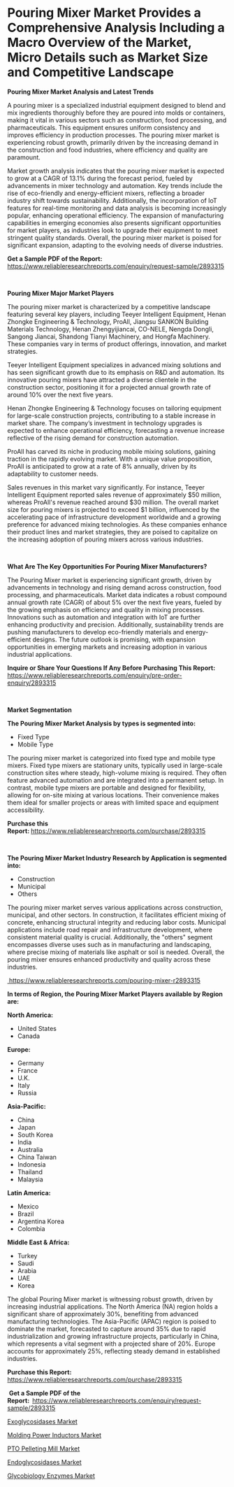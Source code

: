 <p><h1>Pouring Mixer Market Provides a Comprehensive Analysis Including a Macro Overview of the Market, Micro Details such as Market Size and Competitive Landscape</h1></p><p><strong>Pouring Mixer Market Analysis and Latest Trends</strong></p>
<p><p>A pouring mixer is a specialized industrial equipment designed to blend and mix ingredients thoroughly before they are poured into molds or containers, making it vital in various sectors such as construction, food processing, and pharmaceuticals. This equipment ensures uniform consistency and improves efficiency in production processes. The pouring mixer market is experiencing robust growth, primarily driven by the increasing demand in the construction and food industries, where efficiency and quality are paramount.</p><p>Market growth analysis indicates that the pouring mixer market is expected to grow at a CAGR of 13.1% during the forecast period, fueled by advancements in mixer technology and automation. Key trends include the rise of eco-friendly and energy-efficient mixers, reflecting a broader industry shift towards sustainability. Additionally, the incorporation of IoT features for real-time monitoring and data analysis is becoming increasingly popular, enhancing operational efficiency. The expansion of manufacturing capabilities in emerging economies also presents significant opportunities for market players, as industries look to upgrade their equipment to meet stringent quality standards. Overall, the pouring mixer market is poised for significant expansion, adapting to the evolving needs of diverse industries.</p></p>
<p><strong>Get a Sample PDF of the Report:&nbsp;</strong> <a href="https://www.reliableresearchreports.com/enquiry/request-sample/2893315?utm_campaign=7&utm_medium=2&utm_source=Github&utm_content=ia&utm_term=15032025&utm_id=pouring-mixer">https://www.reliableresearchreports.com/enquiry/request-sample/2893315</a></p>
<p>&nbsp;</p>
<p><strong>Pouring Mixer Major Market Players</strong></p>
<p><p>The pouring mixer market is characterized by a competitive landscape featuring several key players, including Teeyer Intelligent Equipment, Henan Zhongke Engineering & Technology, ProAll, Jiangsu SANKON Building Materials Technology, Henan Zhengyijiancai, CO-NELE, Nengda Dongli, Sangong Jiancai, Shandong Tianyi Machinery, and Hongfa Machinery. These companies vary in terms of product offerings, innovation, and market strategies.</p><p>Teeyer Intelligent Equipment specializes in advanced mixing solutions and has seen significant growth due to its emphasis on R&D and automation. Its innovative pouring mixers have attracted a diverse clientele in the construction sector, positioning it for a projected annual growth rate of around 10% over the next five years.</p><p>Henan Zhongke Engineering & Technology focuses on tailoring equipment for large-scale construction projects, contributing to a stable increase in market share. The company’s investment in technology upgrades is expected to enhance operational efficiency, forecasting a revenue increase reflective of the rising demand for construction automation.</p><p>ProAll has carved its niche in producing mobile mixing solutions, gaining traction in the rapidly evolving market. With a unique value proposition, ProAll is anticipated to grow at a rate of 8% annually, driven by its adaptability to customer needs.</p><p>Sales revenues in this market vary significantly. For instance, Teeyer Intelligent Equipment reported sales revenue of approximately $50 million, whereas ProAll's revenue reached around $30 million. The overall market size for pouring mixers is projected to exceed $1 billion, influenced by the accelerating pace of infrastructure development worldwide and a growing preference for advanced mixing technologies. As these companies enhance their product lines and market strategies, they are poised to capitalize on the increasing adoption of pouring mixers across various industries.</p></p>
<p>&nbsp;</p>
<p><strong>What Are The Key Opportunities For Pouring Mixer Manufacturers?</strong></p>
<p><p>The Pouring Mixer market is experiencing significant growth, driven by advancements in technology and rising demand across construction, food processing, and pharmaceuticals. Market data indicates a robust compound annual growth rate (CAGR) of about 5% over the next five years, fueled by the growing emphasis on efficiency and quality in mixing processes. Innovations such as automation and integration with IoT are further enhancing productivity and precision. Additionally, sustainability trends are pushing manufacturers to develop eco-friendly materials and energy-efficient designs. The future outlook is promising, with expansion opportunities in emerging markets and increasing adoption in various industrial applications.</p></p>
<p><strong>Inquire or Share Your Questions If Any Before Purchasing This Report:</strong> <a href="https://www.reliableresearchreports.com/enquiry/pre-order-enquiry/2893315?utm_campaign=7&utm_medium=2&utm_source=Github&utm_content=ia&utm_term=15032025&utm_id=pouring-mixer">https://www.reliableresearchreports.com/enquiry/pre-order-enquiry/2893315</a></p>
<p>&nbsp;</p>
<p><strong>Market Segmentation</strong></p>
<p><strong>The Pouring Mixer Market Analysis by types is segmented into:</strong></p>
<p><ul><li>Fixed Type</li><li>Mobile Type</li></ul></p>
<p><p>The pouring mixer market is categorized into fixed type and mobile type mixers. Fixed type mixers are stationary units, typically used in large-scale construction sites where steady, high-volume mixing is required. They often feature advanced automation and are integrated into a permanent setup. In contrast, mobile type mixers are portable and designed for flexibility, allowing for on-site mixing at various locations. Their convenience makes them ideal for smaller projects or areas with limited space and equipment accessibility.</p></p>
<p><strong>Purchase this Report:&nbsp;</strong><a href="https://www.reliableresearchreports.com/purchase/2893315?utm_campaign=7&utm_medium=2&utm_source=Github&utm_content=ia&utm_term=15032025&utm_id=pouring-mixer">https://www.reliableresearchreports.com/purchase/2893315</a></p>
<p>&nbsp;</p>
<p><strong>The Pouring Mixer Market Industry Research by Application is segmented into:</strong></p>
<p><ul><li>Construction</li><li>Municipal</li><li>Others</li></ul></p>
<p><p>The pouring mixer market serves various applications across construction, municipal, and other sectors. In construction, it facilitates efficient mixing of concrete, enhancing structural integrity and reducing labor costs. Municipal applications include road repair and infrastructure development, where consistent material quality is crucial. Additionally, the "others" segment encompasses diverse uses such as in manufacturing and landscaping, where precise mixing of materials like asphalt or soil is needed. Overall, the pouring mixer ensures enhanced productivity and quality across these industries.</p></p>
<p><a href="https://www.reliableresearchreports.com/pouring-mixer-r2893315?utm_campaign=7&utm_medium=2&utm_source=Github&utm_content=ia&utm_term=15032025&utm_id=pouring-mixer">&nbsp;https://www.reliableresearchreports.com/pouring-mixer-r2893315</a></p>
<p><strong>In terms of Region, the Pouring Mixer Market Players available by Region are:</strong></p>
<p>
    <p> <strong> North America: </strong>
        <ul>
            <li>United States</li>
            <li>Canada</li>
        </ul>
        </p> 
    <p> <strong> Europe: </strong>
        <ul>
            <li>Germany</li>
            <li>France</li>
            <li>U.K.</li>
            <li>Italy</li>
            <li>Russia</li>
        </ul>
        </p> 
    <p> <strong> Asia-Pacific: </strong>
        <ul>
            <li>China</li>
            <li>Japan</li>
            <li>South Korea</li>
            <li>India</li>
            <li>Australia</li>
            <li>China Taiwan</li>
            <li>Indonesia</li>
            <li>Thailand</li>
            <li>Malaysia</li>
        </ul>
        </p> 
    <p> <strong> Latin America: </strong>
        <ul>
            <li>Mexico</li>
            <li>Brazil</li>
            <li>Argentina Korea</li>
            <li>Colombia</li>
        </ul>
        </p> 
    <p> <strong> Middle East & Africa: </strong>
        <ul>
            <li>Turkey</li>
            <li>Saudi</li>
            <li>Arabia</li>
            <li>UAE</li>
            <li>Korea</li>
        </ul>
    </p>
    </p>
<p><p>The global Pouring Mixer market is witnessing robust growth, driven by increasing industrial applications. The North America (NA) region holds a significant share of approximately 30%, benefiting from advanced manufacturing technologies. The Asia-Pacific (APAC) region is poised to dominate the market, forecasted to capture around 35% due to rapid industrialization and growing infrastructure projects, particularly in China, which represents a vital segment with a projected share of 20%. Europe accounts for approximately 25%, reflecting steady demand in established industries.</p></p>
<p><strong>Purchase this Report: </strong><a href="https://www.reliableresearchreports.com/purchase/2893315?utm_campaign=7&utm_medium=2&utm_source=Github&utm_content=ia&utm_term=15032025&utm_id=pouring-mixer">https://www.reliableresearchreports.com/purchase/2893315</a></p>
<p>&nbsp;<strong>Get a Sample PDF of the Report:&nbsp;&nbsp;</strong><a href="https://www.reliableresearchreports.com/enquiry/request-sample/2893315?utm_campaign=7&utm_medium=2&utm_source=Github&utm_content=ia&utm_term=15032025&utm_id=pouring-mixer">https://www.reliableresearchreports.com/enquiry/request-sample/2893315</a></p>
<p><strong></strong></p>
<p><p><a href="https://github.com/vigatoimrene04/Market-Research-Report-List-1/blob/main/exoglycosidases-market.md?utm_campaign=7&utm_medium=2&utm_source=Github&utm_content=ia&utm_term=15032025&utm_id=pouring-mixer">Exoglycosidases Market</a></p><p><a href="https://github.com/bufkamaiahi7/Market-Research-Report-List-1/blob/main/molding-power-inductors-market.md?utm_campaign=7&utm_medium=2&utm_source=Github&utm_content=ia&utm_term=15032025&utm_id=pouring-mixer">Molding Power Inductors Market</a></p><p><a href="https://github.com/wyettillesr4/Market-Research-Report-List-1/blob/main/pto-pelleting-mill-market.md?utm_campaign=7&utm_medium=2&utm_source=Github&utm_content=ia&utm_term=15032025&utm_id=pouring-mixer">PTO Pelleting Mill Market</a></p><p><a href="https://github.com/gasiorgary79/Market-Research-Report-List-1/blob/main/endoglycosidases-market.md?utm_campaign=7&utm_medium=2&utm_source=Github&utm_content=ia&utm_term=15032025&utm_id=pouring-mixer">Endoglycosidases Market</a></p><p><a href="https://github.com/supashcriana/Market-Research-Report-List-1/blob/main/glycobiology-enzymes-market.md?utm_campaign=7&utm_medium=2&utm_source=Github&utm_content=ia&utm_term=15032025&utm_id=pouring-mixer">Glycobiology Enzymes Market</a></p></p>